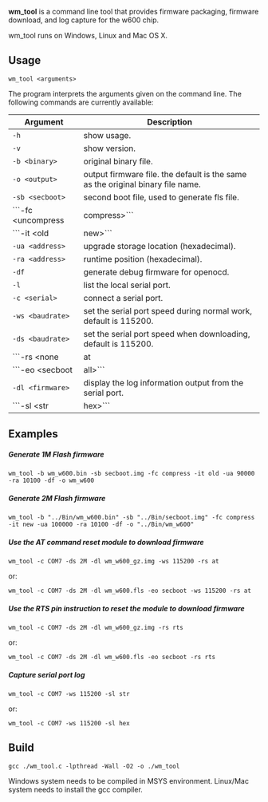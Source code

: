 **wm_tool** is a command line tool that provides firmware packaging, firmware download, and log capture for the w600 chip. 

wm_tool runs on Windows, Linux and Mac OS X.

Usage
-----
```
wm_tool <arguments>
```

The program interprets the arguments given on the command line.
The following commands are currently available:

Argument | Description
---------|-------------
```-h``` | show usage.
```-v``` | show version.
```-b <binary>``` | original binary file.
```-o <output>``` | output firmware file. the default is the same as the original binary file name.
```-sb <secboot> ```| second boot file, used to generate fls file.
```-fc <uncompress | compress>``` | whether the firmware is compressed, default is uncompressed.
```-it <old | new>``` | firmware image layout type, default is old layout.
```-ua <address>``` | upgrade storage location (hexadecimal).
```-ra <address>``` | runtime position (hexadecimal).
```-df``` | generate debug firmware for openocd.
```-l``` | list the local serial port.
```-c <serial>``` | connect a serial port.
```-ws <baudrate>``` | set the serial port speed during normal work, default is 115200.
```-ds <baudrate>``` | set the serial port speed when downloading, default is 115200.
```-rs <none | at | rts>``` | set module or development board reset method, default is manual control.
```-eo <secboot | all>``` | firmware area erase option.
```-dl <firmware>``` | display the log information output from the serial port.
```-sl <str | hex>``` | display the log information output from the serial port.

Examples
--------

##### Generate 1M Flash firmware
```
wm_tool -b wm_w600.bin -sb secboot.img -fc compress -it old -ua 90000 -ra 10100 -df -o wm_w600
```

##### Generate 2M Flash firmware
```
wm_tool -b "../Bin/wm_w600.bin" -sb "../Bin/secboot.img" -fc compress -it new -ua 100000 -ra 10100 -df -o "../Bin/wm_w600"
```

##### Use the AT command reset module to download firmware
```
wm_tool -c COM7 -ds 2M -dl wm_w600_gz.img -ws 115200 -rs at
```
or:
```
wm_tool -c COM7 -ds 2M -dl wm_w600.fls -eo secboot -ws 115200 -rs at
```

##### Use the RTS pin instruction to reset the module to download firmware
```
wm_tool -c COM7 -ds 2M -dl wm_w600_gz.img -rs rts
```
or:
```
wm_tool -c COM7 -ds 2M -dl wm_w600.fls -eo secboot -rs rts
```

##### Capture serial port log
```
wm_tool -c COM7 -ws 115200 -sl str
```
or:
```
wm_tool -c COM7 -ws 115200 -sl hex
```


Build
-----
```
gcc ./wm_tool.c -lpthread -Wall -O2 -o ./wm_tool
```

Windows system needs to be compiled in MSYS environment.
Linux/Mac system needs to install the gcc compiler.